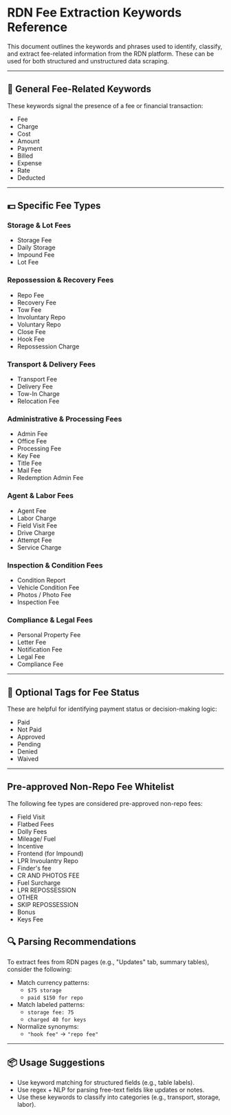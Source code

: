 # RDN Fee Extraction Keywords Reference

This document outlines the keywords and phrases used to identify, classify, and extract fee-related information from the RDN platform. These can be used for both structured and unstructured data scraping.

---

## 🔑 General Fee-Related Keywords

These keywords signal the presence of a fee or financial transaction:
- Fee
- Charge
- Cost
- Amount
- Payment
- Billed
- Expense
- Rate
- Deducted

---

## 💵 Specific Fee Types

### Storage & Lot Fees
- Storage Fee
- Daily Storage
- Impound Fee
- Lot Fee

### Repossession & Recovery Fees
- Repo Fee
- Recovery Fee
- Tow Fee
- Involuntary Repo
- Voluntary Repo
- Close Fee
- Hook Fee
- Repossession Charge

### Transport & Delivery Fees
- Transport Fee
- Delivery Fee
- Tow-In Charge
- Relocation Fee

### Administrative & Processing Fees
- Admin Fee
- Office Fee
- Processing Fee
- Key Fee
- Title Fee
- Mail Fee
- Redemption Admin Fee

### Agent & Labor Fees
- Agent Fee
- Labor Charge
- Field Visit Fee
- Drive Charge
- Attempt Fee
- Service Charge

### Inspection & Condition Fees
- Condition Report
- Vehicle Condition Fee
- Photos / Photo Fee
- Inspection Fee

### Compliance & Legal Fees
- Personal Property Fee
- Letter Fee
- Notification Fee
- Legal Fee
- Compliance Fee

---

## 🧠 Optional Tags for Fee Status

These are helpful for identifying payment status or decision-making logic:
- Paid
- Not Paid
- Approved
- Pending
- Denied
- Waived

---
## Pre-approved Non-Repo Fee Whitelist

The following fee types are considered pre-approved non-repo fees:
- Field Visit
- Flatbed Fees
- Dolly Fees
- Mileage/ Fuel
- Incentive
- Frontend (for Impound)
- LPR Invoulantry Repo
- Finder's fee
- CR AND PHOTOS FEE
- Fuel Surcharge
- LPR REPOSSESSION
- OTHER
- SKIP REPOSSESSION
- Bonus
- Keys Fee
## 🔍 Parsing Recommendations

To extract fees from RDN pages (e.g., "Updates" tab, summary tables), consider the following:

- Match currency patterns:
  - `$75 storage`
  - `paid $150 for repo`
- Match labeled patterns:
  - `storage fee: 75`
  - `charged 40 for keys`
- Normalize synonyms:
  - `"hook fee"` → `"repo fee"`

---

## 📦 Usage Suggestions

- Use keyword matching for structured fields (e.g., table labels).
- Use regex + NLP for parsing free-text fields like updates or notes.
- Use these keywords to classify into categories (e.g., transport, storage, labor).
